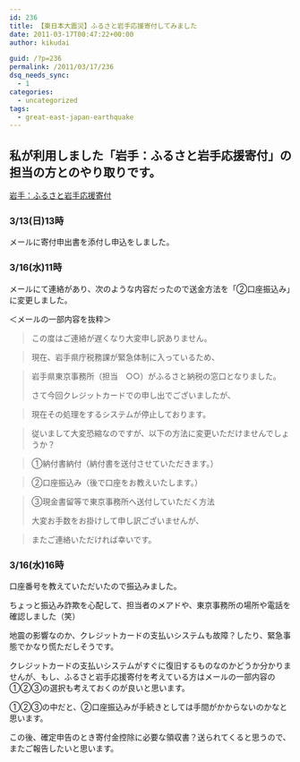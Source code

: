 ```yaml
---
id: 236
title: 【東日本大震災】ふるさと岩手応援寄付してみました
date: 2011-03-17T00:47:22+00:00
author: kikudai

guid: /?p=236
permalink: /2011/03/17/236
dsq_needs_sync:
  - 1
categories:
  - uncategorized
tags:
  - great-east-japan-earthquake
---
```

## 私が利用しました「岩手：ふるさと岩手応援寄付」の担当の方とのやり取りです。

<a href="http://www5.pref.iwate.jp/~hp0106/gaiyou/furusato_nouzei/index.html" rel="nofollow">岩手：ふるさと岩手応援寄付</a>

### 3/13(日)13時

メールに寄付申出書を添付し申込をしました。

### 3/16(水)11時

メールにて連絡があり、次のような内容だったので送金方法を「②口座振込み」に変更しました。

＜メールの一部内容を抜粋＞

> この度はご連絡が遅くなり大変申し訳ありません。
  
> 現在、岩手県庁税務課が緊急体制に入っているため、
  
> 岩手県東京事務所（担当　○○）がふるさと納税の窓口となりました。
> 
> さて今回クレジットカードでの申し出でございましたが、
  
> 現在その処理をするシステムが停止しております。
  
> 従いまして大変恐縮なのですが、以下の方法に変更いただけませんでしょうか？
  
> ①納付書納付（納付書を送付させていただきます。）
  
> ②口座振込み（後で口座をお教えいたします。）
  
> ③現金書留等で東京事務所へ送付していただく方法
> 
> 大変お手数をお掛けして申し訳ございませんが、
  
> またご連絡いただければ幸いです。 

### 3/16(水)16時

口座番号を教えていただいたので振込みました。
  
ちょっと振込み詐欺を心配して、担当者のメアドや、東京事務所の場所や電話を確認しました（笑）

地震の影響なのか、クレジットカードの支払いシステムも故障？したり、緊急事態でかなり慌ただしそうです。

クレジットカードの支払いシステムがすぐに復旧するものなのかどうか分かりませんが、もし、ふるさと岩手応援寄付を考えている方はメールの一部内容の①②③の選択も考えておくのが良いと思います。
  
①②③の中だと、②口座振込みが手続きとしては手間がかからないのかなと思います。

この後、確定申告のとき寄付金控除に必要な領収書？送られてくると思うので、またご報告したいと思います。